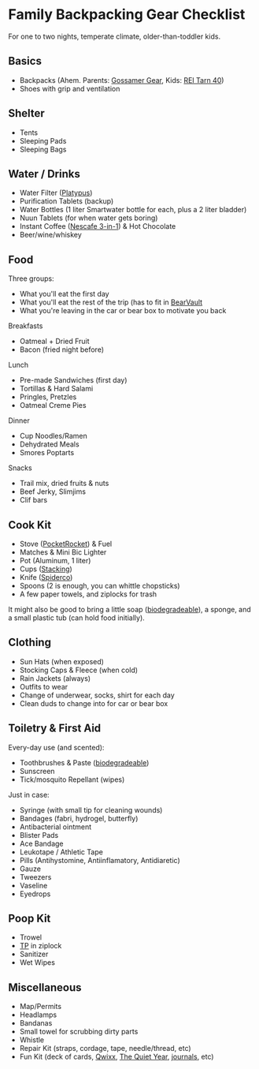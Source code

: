 # Family Backpacking Gear Checklist

For one to two nights, temperate climate, older-than-toddler kids.

## Basics

- Backpacks (Ahem. Parents: [Gossamer Gear](https://www.gossamergear.com/collections/backpacks), Kids: [REI Tarn 40](https://www.rei.com/product/111056/rei-co-op-tarn-40-pack-kids))
- Shoes with grip and ventilation

## Shelter

- Tents
- Sleeping Pads
- Sleeping Bags

## Water / Drinks

- Water Filter ([Platypus](https://www.amazon.com/Platypus-GravityWorks-Backpacking-Compatible-Hydration/dp/B00A9A2HKM))
- Purification Tablets (backup)
- Water Bottles (1 liter Smartwater bottle for each, plus a 2 liter bladder)
- Nuun Tablets (for when water gets boring)
- Instant Coffee ([Nescafe 3-in-1](https://www.amazon.com/Nescafe-classic-CASE-28-18g/dp/B006WAJKL2/ref=sr_1_4)) & Hot Chocolate
- Beer/wine/whiskey

## Food

Three groups:
- What you'll eat the first day
- What you'll eat the rest of the trip (has to fit in [BearVault](https://bearvault.com/)
- What you're leaving in the car or bear box to motivate you back

Breakfasts
- Oatmeal + Dried Fruit
- Bacon (fried night before)

Lunch
- Pre-made Sandwiches (first day)
- Tortillas & Hard Salami
- Pringles, Pretzles
- Oatmeal Creme Pies

Dinner
- Cup Noodles/Ramen
- Dehydrated Meals
- Smores Poptarts

Snacks
- Trail mix, dried fruits & nuts
- Beef Jerky, Slimjims
- Clif bars

## Cook Kit

- Stove ([PocketRocket](https://www.rei.com/product/114890/msr-pocketrocket-2-stove)) & Fuel
- Matches & Mini Bic Lighter
- Pot (Aluminum, 1 liter)
- Cups ([Stacking](https://www.rei.com/product/895460/gsi-outdoors-infinity-stacking-cup))
- Knife ([Spiderco](https://www.rei.com/product/176396/spyderco-delica-4-fine-edge-knife))
- Spoons (2 is enough, you can whittle chopsticks)
- A few paper towels, and ziplocks for trash

It might also be good to bring a little soap ([biodegradeable](https://www.rei.com/product/407166/campsuds-biodegradable-concentrated-soap-2-oz)), a sponge, and a small plastic tub (can hold food initially).

## Clothing

- Sun Hats (when exposed)
- Stocking Caps & Fleece (when cold)
- Rain Jackets (always)
- Outfits to wear
- Change of underwear, socks, shirt for each day
- Clean duds to change into for car or bear box

## Toiletry & First Aid

Every-day use (and scented):
- Toothbrushes & Paste ([biodegradeable](https://www.amazon.com/dp/B078W3QL7V/))
- Sunscreen
- Tick/mosquito Repellant (wipes)

Just in case:
- Syringe (with small tip for cleaning wounds)
- Bandages (fabri, hydrogel, butterfly)
- Antibacterial ointment
- Blister Pads
- Ace Bandage
- Leukotape / Athletic Tape
- Pills (Antihystomine, Antiinflamatory, Antidiaretic)
- Gauze
- Tweezers
- Vaseline
- Eyedrops

## Poop Kit

- Trowel
- [TP](https://www.youtube.com/watch?v=LHv2dIM3t9I) in ziplock
- Sanitizer
- Wet Wipes

## Miscellaneous

- Map/Permits
- Headlamps
- Bandanas
- Small towel for scrubbing dirty parts
- Whistle
- Repair Kit (straps, cordage, tape, needle/thread, etc)
- Fun Kit (deck of cards, [Qwixx](https://www.amazon.com/Qwixx-Fast-Family-Dice-Game/dp/B00J57138C/ref=asc_df_B00J57138C/), [The Quiet Year](https://buriedwithoutceremony.com/the-quiet-year), [journals](https://fieldnotesbrand.com/), etc)



